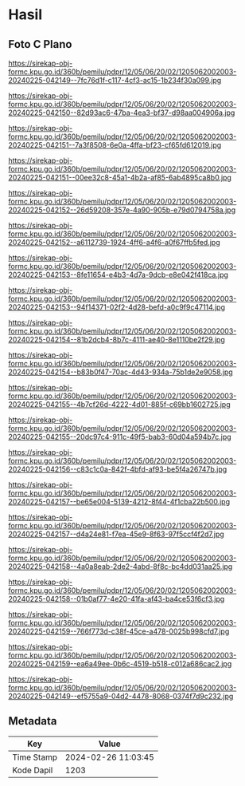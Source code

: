 # Hasil

## Foto C Plano

https://sirekap-obj-formc.kpu.go.id/360b/pemilu/pdpr/12/05/06/20/02/1205062002003-20240225-042149--7fc76d1f-c117-4cf3-ac15-1b234f30a099.jpg

https://sirekap-obj-formc.kpu.go.id/360b/pemilu/pdpr/12/05/06/20/02/1205062002003-20240225-042150--82d93ac6-47ba-4ea3-bf37-d98aa004906a.jpg

https://sirekap-obj-formc.kpu.go.id/360b/pemilu/pdpr/12/05/06/20/02/1205062002003-20240225-042151--7a3f8508-6e0a-4ffa-bf23-cf65fd612019.jpg

https://sirekap-obj-formc.kpu.go.id/360b/pemilu/pdpr/12/05/06/20/02/1205062002003-20240225-042151--00ee32c8-45a1-4b2a-af85-6ab4895ca8b0.jpg

https://sirekap-obj-formc.kpu.go.id/360b/pemilu/pdpr/12/05/06/20/02/1205062002003-20240225-042152--26d59208-357e-4a90-905b-e79d0794758a.jpg

https://sirekap-obj-formc.kpu.go.id/360b/pemilu/pdpr/12/05/06/20/02/1205062002003-20240225-042152--a6112739-1924-4ff6-a4f6-a0f67ffb5fed.jpg

https://sirekap-obj-formc.kpu.go.id/360b/pemilu/pdpr/12/05/06/20/02/1205062002003-20240225-042153--8fe11654-e4b3-4d7a-9dcb-e8e042f418ca.jpg

https://sirekap-obj-formc.kpu.go.id/360b/pemilu/pdpr/12/05/06/20/02/1205062002003-20240225-042153--94f14371-02f2-4d28-befd-a0c9f9c47114.jpg

https://sirekap-obj-formc.kpu.go.id/360b/pemilu/pdpr/12/05/06/20/02/1205062002003-20240225-042154--81b2dcb4-8b7c-4111-ae40-8e1110be2f29.jpg

https://sirekap-obj-formc.kpu.go.id/360b/pemilu/pdpr/12/05/06/20/02/1205062002003-20240225-042154--b83b0f47-70ac-4d43-934a-75b1de2e9058.jpg

https://sirekap-obj-formc.kpu.go.id/360b/pemilu/pdpr/12/05/06/20/02/1205062002003-20240225-042155--4b7cf26d-4222-4d01-885f-c69bb1602725.jpg

https://sirekap-obj-formc.kpu.go.id/360b/pemilu/pdpr/12/05/06/20/02/1205062002003-20240225-042155--20dc97c4-911c-49f5-bab3-60d04a594b7c.jpg

https://sirekap-obj-formc.kpu.go.id/360b/pemilu/pdpr/12/05/06/20/02/1205062002003-20240225-042156--c83c1c0a-842f-4bfd-af93-be5f4a26747b.jpg

https://sirekap-obj-formc.kpu.go.id/360b/pemilu/pdpr/12/05/06/20/02/1205062002003-20240225-042157--be65e004-5139-4212-8f44-4f1cba22b500.jpg

https://sirekap-obj-formc.kpu.go.id/360b/pemilu/pdpr/12/05/06/20/02/1205062002003-20240225-042157--d4a24e81-f7ea-45e9-8f63-97f5ccf4f2d7.jpg

https://sirekap-obj-formc.kpu.go.id/360b/pemilu/pdpr/12/05/06/20/02/1205062002003-20240225-042158--4a0a8eab-2de2-4abd-8f8c-bc4dd031aa25.jpg

https://sirekap-obj-formc.kpu.go.id/360b/pemilu/pdpr/12/05/06/20/02/1205062002003-20240225-042158--01b0af77-4e20-41fa-af43-ba4ce53f6cf3.jpg

https://sirekap-obj-formc.kpu.go.id/360b/pemilu/pdpr/12/05/06/20/02/1205062002003-20240225-042159--766f773d-c38f-45ce-a478-0025b998cfd7.jpg

https://sirekap-obj-formc.kpu.go.id/360b/pemilu/pdpr/12/05/06/20/02/1205062002003-20240225-042159--ea6a49ee-0b6c-4519-b518-c012a686cac2.jpg

https://sirekap-obj-formc.kpu.go.id/360b/pemilu/pdpr/12/05/06/20/02/1205062002003-20240225-042149--ef5755a9-04d2-4478-8068-0374f7d9c232.jpg


## Metadata

| Key        | Value               |
| ---------- | ------------------- |
| Time Stamp | 2024-02-26 11:03:45 |
| Kode Dapil | 1203                |



